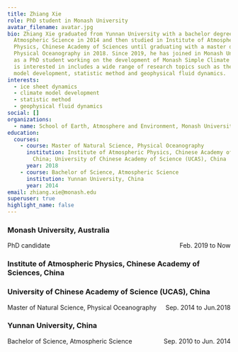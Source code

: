 ```yaml
---
title: Zhiang Xie
role: PhD student in Monash University
avatar_filename: avatar.jpg
bio: Zhiang Xie graduated from Yunnan University with a bachelor degree in
  Atmospheric Science in 2014 and then studied in Institute of Atmospheric
  Physics, Chinese Academy of Sciences until graduating with a master degree in
  Physical Oceanography in 2018. Since 2019, he has joined in Monash University
  as a PhD student working on the development of Monash Simple Climate Model. He
  is interested in includes a wide range of research topics such as the climate
  model development, statistic method and geophysical fluid dynamics.
interests:
  - ice sheet dynamics
  - climate model development
  - statistic method
  - geophysical fluid dynamics
social: []
organizations:
  - name: School of Earth, Atmosphere and Environment, Monash University, Australia
education:
  courses:
    - course: Master of Natural Science, Physical Oceanography
      institution: Institute of Atmospheric Physics, Chinese Academy of Sciences,
        China; University of Chinese Academy of Science (UCAS), China
      year: 2018
    - course: Bachelor of Science, Atmospheric Science
      institution: Yunnan University, China
      year: 2014
email: zhiang.xie@monash.edu
superuser: true
highlight_name: false
---
```

### Monash University, Australia
<p style="text-align:left;"> PhD candidate <span style="float:right;"> Feb. 2019 to Now </span> </p> 

### Institute of Atmospheric Physics, Chinese Academy of Sciences, China
### University of Chinese Academy of Science (UCAS), China
<p style="text-align:left;"> Master of Natural Science, Physical Oceanography <span style="float:right;"> Sep. 2014 to Jun.2018 </span> </p> 

### Yunnan University, China
<p style="text-align:left;"> Bachelor of Science, Atmospheric Science <span style="float:right;"> Sep. 2010 to Jun. 2014 </span> </p> 